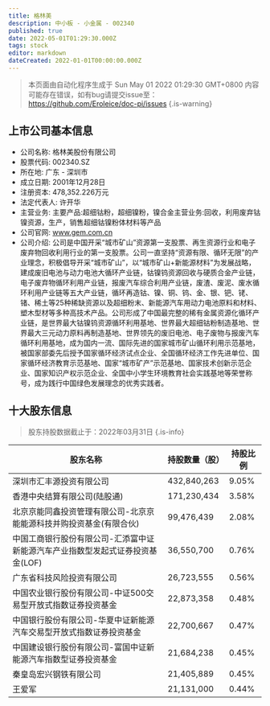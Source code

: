 ```yaml
---
title: 格林美
description: 中小板 - 小金属 - 002340
published: true
date: 2022-05-01T01:29:30.000Z
tags: stock
editor: markdown
dateCreated: 2022-01-01T00:00:00.000Z
---
```


> 本页面由自动化程序生成于 Sun May 01 2022 01:29:30 GMT+0800
> 内容可能存在错误，如有bug请提交issue至：https://github.com/Eroleice/doc-pi/issues
{.is-warning}

## 上市公司基本信息
- 公司名称: 格林美股份有限公司
- 股票代码: 002340.SZ
- 所在地: 广东 - 深圳市
- 成立日期: 2001年12月28日
- 注册资本: 478,352.226万元
- 法定代表人: 许开华
- 主营业务: 主要产品:超细钴粉，超细镍粉，镍合金主营业务:回收，利用废弃钴镍资源，生产，销售超细钴镍粉体材料等产品
- 公司官网: www.gem.com.cn
- 公司介绍: 公司是中国开采“城市矿山”资源第一支股票、再生资源行业和电子废弃物回收利用行业的第一支股票。公司一直坚持“资源有限、循环无限”的产业理念，积极倡导开采“城市矿山”，以“城市矿山+新能源材料”为发展战略，建成废旧电池与动力电池大循环产业链，钴镍钨资源回收与硬质合金产业链，电子废弃物循环利用产业链，报废汽车综合利用产业链，废渣、废泥、废水循环利用产业链等五大产业链，循环再造钴、镍、铜、钨、金、银、钯、铑、锗、稀土等25种稀缺资源以及超细粉末、新能源汽车用动力电池原料和材料、塑木型材等多种高技术产品。公司形成了中国最完整的稀有金属资源化循环产业链，是世界最大钴镍钨资源循环利用基地、世界最大超细钴粉制造基地、世界最大三元动力原料再制造基地、世界领先的废旧电池、电子废物与报废汽车循环利用基地，成为国内一流、国际先进的国家城市矿山循环利用示范基地，被国家部委先后授予国家循环经济试点企业、全国循环经济工作先进单位、国家循环经济教育示范基地、国家“城市矿产”示范基地、国家技术创新示范企业、国家知识产权示范企业、全国中小学生环境教育社会实践基地等荣誉称号，成为践行中国绿色发展理念的优秀实践者。


## 十大股东信息
> 股东持股数据截止于：2022年03月31日
{.is-info}

| 股东名称 | 持股数量（股） | 持股比例 |
| --- | --- | --- |
| 深圳市汇丰源投资有限公司 | 432,840,263 | 9.05% |
| 香港中央结算有限公司(陆股通) | 171,230,434 | 3.58% |
| 北京京能同鑫投资管理有限公司-北京京能能源科技并购投资基金(有限合伙) | 99,476,439 | 2.08% |
| 中国工商银行股份有限公司-汇添富中证新能源汽车产业指数型发起式证券投资基金(LOF) | 36,550,700 | 0.76% |
| 广东省科技风险投资有限公司 | 26,723,555 | 0.56% |
| 中国农业银行股份有限公司-中证500交易型开放式指数证券投资基金 | 22,873,358 | 0.48% |
| 中国银行股份有限公司-华夏中证新能源汽车交易型开放式指数证券投资基金 | 22,700,667 | 0.47% |
| 中国建设银行股份有限公司-富国中证新能源汽车指数型证券投资基金 | 21,684,238 | 0.45% |
| 秦皇岛宏兴钢铁有限公司 | 21,405,889 | 0.45% |
| 王爱军 | 21,131,000 | 0.44% |




